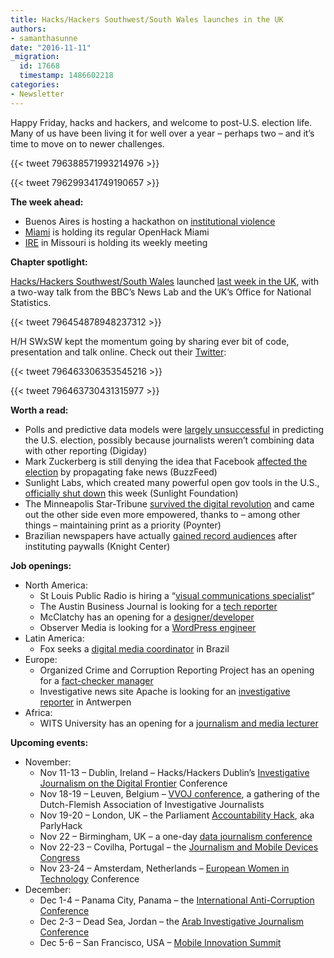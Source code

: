 ```yaml
---
title: Hacks/Hackers Southwest/South Wales launches in the UK
authors:
- samanthasunne
date: "2016-11-11"
_migration:
  id: 17668
  timestamp: 1486602218
categories:
- Newsletter
---
```


Happy Friday, hacks and hackers, and welcome to post-U.S. election life. Many of us have been living it for well over a year &#8211; perhaps two &#8211; and it&#8217;s time to move on to newer challenges.

{{< tweet 796388571993214976 >}}

{{< tweet 796299341749190657 >}}

**The week ahead:**

  * Buenos Aires is hosting a hackathon on [institutional violence][1]
  * [Miami][2] is holding its regular OpenHack Miami
  * [IRE][3] in Missouri is holding its weekly meeting

**Chapter spotlight:**

[Hacks/Hackers Southwest/South Wales][4] launched [last week in the UK][5], with a two-way talk from the BBC&#8217;s News Lab and the UK&#8217;s Office for National Statistics.

{{< tweet 796454878948237312 >}}

H/H SWxSW kept the momentum going by sharing ever bit of code, presentation and talk online. Check out their [Twitter][4]:

{{< tweet 796463306353545216 >}}

{{< tweet 796463730431315977 >}}

**Worth a read:**

  * Polls and predictive data models were [largely unsuccessful][6] in predicting the U.S. election, possibly because journalists weren&#8217;t combining data with other reporting (Digiday)
  * Mark Zuckerberg is still denying the idea that Facebook [affected the election][7] by propagating fake news (BuzzFeed)
  * Sunlight Labs, which created many powerful open gov tools in the U.S., [officially shut down][8] this week (Sunlight Foundation)
  * The Minneapolis Star-Tribune [survived the digital revolution][9] and came out the other side even more empowered, thanks to &#8211; among other things &#8211; maintaining print as a priority (Poynter)
  * Brazilian newspapers have actually [gained record audiences][10] after instituting paywalls (Knight Center)

**Job openings:**

  * North America: 
      * St Louis Public Radio is hiring a &#8220;[visual communications specialist][11]&#8220;
      * The Austin Business Journal is looking for a [tech reporter][12]
      * McClatchy has an opening for a [designer/developer][13]
      * Observer Media is looking for a [WordPress engineer][14]
  * Latin America: 
      * Fox seeks a [digital media coordinator][15] in Brazil
  * Europe: 
      * Organized Crime and Corruption Reporting Project has an opening for a [fact-checker manager][16]
      * Investigative news site Apache is looking for an [investigative reporter][17] in Antwerpen
  * Africa: 
      * WITS University has an opening for a [journalism and media lecturer][18]

**Upcoming events:**

  * November: 
      * Nov 11-13 &#8211; Dublin, Ireland &#8211; Hacks/Hackers Dublin&#8217;s [Investigative Journalism on the Digital Frontier][19] Conference
      * Nov 18-19 &#8211; Leuven, Belgium &#8211; [VVOJ conference][20], a gathering of the Dutch-Flemish Association of Investigative Journalists
      * Nov 19-20 &#8211; London, UK &#8211; the Parliament [Accountability Hack][21], aka ParlyHack
      * Nov 22 &#8211; Birmingham, UK &#8211; a one-day [data journalism conference][22]
      * Nov 22-23 &#8211; Covilha, Portugal &#8211; the [Journalism and Mobile Devices Congress][23]
      * Nov 23-24 &#8211; Amsterdam, Netherlands &#8211; [European Women in Technology][24] Conference
  * December: 
      * Dec 1-4 &#8211; Panama City, Panama &#8211; the [International Anti-Corruption Conference][25]
      * Dec 2-3 &#8211; Dead Sea, Jordan &#8211; the [Arab Investigative Journalism Conference][26]
      * Dec 5-6 &#8211; San Francisco, USA &#8211; [Mobile Innovation Summit][27]

 [1]: http://www.meetup.com/HacksHackersBA/events/235258306/
 [2]: http://www.meetup.com/Hacks-Hackers-Miami/
 [3]: http://www.meetup.com/hackshackersIRE/
 [4]: https://twitter.com/hh_SWxSW
 [5]: https://t.co/2MKs8i5ZyF
 [6]: http://digiday.com/publishers/blown-election-predictions-arent-end-data-journalism/
 [7]: https://www.buzzfeed.com/stephaniemlee/zuckerberg-techonomy-fake-news-election?utm_source=API+Need+to+Know+newsletter&utm_campaign=5237a391fa-EMAIL_CAMPAIGN_2016_11_11&utm_medium=email&utm_term=.fkMKWnqBY#.qaMvq4rR9
 [8]: https://twitter.com/sunlightlabs/status/796820941959471105
 [9]: http://www.poynter.org/2016/at-the-minneapolis-star-tribune-a-newsroom-thats-gone-from-surviving-to-thriving/434478/?utm_source=API+Need+to+Know+newsletter&utm_campaign=c53b84bb8f-EMAIL_CAMPAIGN_2016_11_04&utm_medium=email&utm_term=0_e3bf78af04-c53b84bb8f-45825441
 [10]: https://knightcenter.utexas.edu/blog/00-17753-after-adopting-paywall-brazilian-newspapers-gain-record-audiences-and-sell-more-and-mo?utm_source=Daily+Lab+email+list&utm_campaign=53763fe54f-dailylabemail3&utm_medium=email&utm_term=0_d68264fd5e-53763fe54f-396065225
 [11]: http://www.stlpublicradio.org/info/jobdetail.php?jobid=110
 [12]: http://talkingbiznews.com/biz-news-help-wanted/austin-business-journal-seeks-tech-reporter/
 [13]: https://careers-mcclatchy.icims.com/jobs/1237/designer-developer-%28sandbox%29/job?mode=view&preview=1&userId=108&hashed=1732190903&mobile=false&width=989&height=500&bga=true&needsRedirect=false&jan1offset=-300&jun1offset=-240
 [14]: http://www.observermedia.com/careers/wordpress-engineer
 [15]: http://ijnet.org/en/opportunities/fox-seeks-digital-media-coordinator-brazil
 [16]: http://www.occrp.org/
 [17]: http://journajobs.eu/jobs/onderzoeksjournalist-dutch/
 [18]: http://www.journalism.co.za/blog/department-journalism-school-literature-language-studies-seeking-employ-senior-lecturer-lecturer-two-year-contract-possibility-renewal/
 [19]: http://www.meetup.com/hacks-hackers-dublin/events/235157683/
 [20]: http://www.vvoj.nl/leuven2016/
 [21]: https://www.eventbrite.co.uk/e/accountability-hack-2016-tickets-28856127454?aff=efbevent
 [22]: https://www.eventbrite.co.uk/e/data-journalism-uk-2016-tickets-28661083071
 [23]: http://ijnet.org/en/opportunities/conference-focuses-mobile-journalism-portugal
 [24]: http://www.europeanwomenintech.com/#!register/z49gr
 [25]: http://16iacc.org/
 [26]: http://en.arij.net/
 [27]: https://theinnovationenterprise.com/summits/mobile-innovation-summit-san-francisco-2016